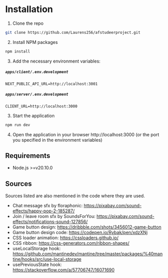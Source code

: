 # Installation

1. Clone the repo

```bash
git clone https://github.com/Laurens256/afstudeerproject.git
```

2. Install NPM packages

```bash
npm install
```

3. Add the necessary environment variables:

##### `apps/client/.env.development`

```
NEXT_PUBLIC_API_URL=http://localhost:3001
```

##### `apps/server/.env.development`

```
CLIENT_URL=http://localhost:3000
```

3. Start the application

```bash
npm run dev
```

4. Open the application in your browser http://localhost:3000 (or the port you specified in the environment variables)

## Requirements

- Node.js >=v20.10.0

## Sources

Sources listed are also mentioned in the code where they are used.

- Chat message sfx by floraphonic: https://pixabay.com/sound-effects/happy-pop-2-185287/
- Join / leave room sfx by SoundsForYou: https://pixabay.com/sound-effects/notifications-sound-127856/
- Game button design: https://dribbble.com/shots/3456012-game-button
- Game button design code: https://codepen.io/Rybak/pen/xdzXNj
- CSS loader animation: https://cssloaders.github.io/
- CSS ribbon: https://css-generators.com/ribbon-shapes/
- useLocalStorage hook: https://github.com/mantinedev/mantine/tree/master/packages/%40mantine/hooks/src/use-local-storage
- usePreviousState hook: https://stackoverflow.com/a/57706747/16071690
